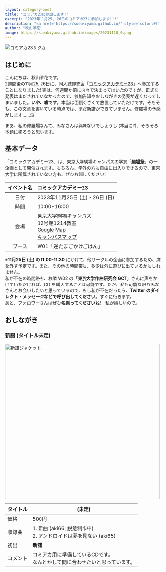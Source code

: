 ```yaml
---
layout: category-post
title: "コミアカ23に参加します!"
excerpt: "2023年11月25, 26日のコミアカ23に参加します!!!"
description: "<a href='https://sueakiyama.github.io/' style='color:#ffffff'><u>Le Site Web de Suika Akiyama</u></a>"
author: "秋山翠花"
image: https://sueakiyama.github.io/images/20231110_0.png
---
```


![コミアカ23サクカ](https://sueakiyama.github.io/images/20231110_0.png)

## はじめに

こんにちは、秋山翠花です。  
2週間後の11月25, 26日に、同人誌即売会「[コミックアカデミー23](https://comiaca.com/ca23/catalog/)」へ参加することになりました!  実は、何週間か前に内々で決まってはいたのですが、正式な発表はまだされていなかったので、参加告知やおしながきの発表が遅くなってしまいました。**いや、嘘です**。本当は面倒くさくて放置していただけです。そもそも、この文章を書いている時点では、まだ新譜ができていません。修羅場の予感がします……泣

まあ、私の修羅場なんて、みなさんは興味ないでしょうし (本当に?)、そろそろ本題に移ろうと思います。

## 基本データ

「コミックアカデミー23」は、東京大学駒場キャンパスの学祭「[**駒場祭**](https://www.komabasai.net/74/visitor/)」の一企画として開催されます。もちろん、学外の方も自由に出入りできるので、東京大学に所属されていない方も、ぜひお越しください!

| イベント名 | コミックアカデミー23 |
| :----: | :---- |
| 日付 | 2023年11月25日 (土)・26日 (日) |
| 時間 | 10:00-16:00 |
| 会場 | 東京大学駒場キャンパス<br>12号館1214教室<br>[Google Map](https://maps.app.goo.gl/n6EFTQgp4dpQzoyp8)<br>[キャンパスマップ](https://www.u-tokyo.ac.jp/campusmap/cam02_01_11_j.html) |
| ブース | W01「逆たまごかけごはん」 |

※**11月25日 (土) の 11:00-11:30** にかけて、他サークルの企画に参加するため、席を外す予定です。また、その他の時間帯も、多少は外に遊びに出ているかもしれません。  
私が不在の時間帯も、お隣 W02 の「**東京大学作曲研究会 GCT**」さんに声をかけていただければ、CD を購入することは可能です。ただ、私も可能な限りみなさんとお会いしたいと思っているので、もし私が不在だったら、**Twitter のダイレクト・メッセージなどで呼び出してください**。すぐに行きます。  
あと、フォロワーさんはぜひ**名乗ってくださいね**!　私が嬉しいので。

## おしながき

### 新譜 (タイトル未定)

<div class="song-block">
    <img src="https://sueakiyama.github.io/images/20231110_2.png" alt="新譜ジャケット" style="width:500px;" class="announce-float-left">
    <table class="announce-float-right">
        <thead>
            <tr>
                <th>タイトル</th>
                <th>(未定)</th>
            </tr>
        </thead>
        <tbody>
            <tr>
                <td>価格</td>
                <td>500円</td>
            </tr>
            <tr>
                <td>収録曲</td>
                <td>1. 新曲 (aki66; 鋭意制作中) <br> 2. アンドロイドは夢を見ない (aki65)</td>
            </tr>
            <tr>
                <td>初出</td>
                <td><b>新譜</b></td>
            </tr>
            <tr>
                <td>コメント</td>
                <td>コミアカ用に準備しているCDです。<br>なんとかして間に合わせたいと思っています。</td>
            </tr>
        </tbody>
    </table>
</div>


